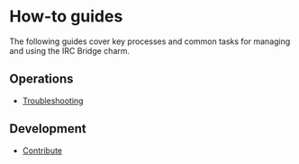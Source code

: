# How-to guides

The following guides cover key processes and common tasks for managing
and using the IRC Bridge charm.

## Operations
* [Troubleshooting]

## Development
* [Contribute]

<!--Links-->

[Troubleshooting]: troubleshooting.md
[Contribute]: contribute.md